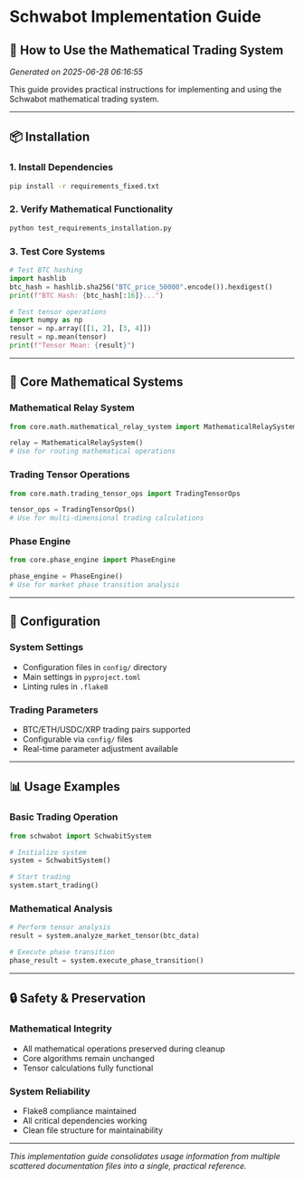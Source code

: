 # Schwabot Implementation Guide
## 🚀 **How to Use the Mathematical Trading System**

*Generated on 2025-06-28 06:16:55*

This guide provides practical instructions for implementing and using
the Schwabot mathematical trading system.

---

## 📦 **Installation**

### **1. Install Dependencies**
```bash
pip install -r requirements_fixed.txt
```

### **2. Verify Mathematical Functionality**
```bash
python test_requirements_installation.py
```

### **3. Test Core Systems**
```python
# Test BTC hashing
import hashlib
btc_hash = hashlib.sha256("BTC_price_50000".encode()).hexdigest()
print(f"BTC Hash: {btc_hash[:16]}...")

# Test tensor operations
import numpy as np
tensor = np.array([[1, 2], [3, 4]])
result = np.mean(tensor)
print(f"Tensor Mean: {result}")
```

---

## 🧮 **Core Mathematical Systems**

### **Mathematical Relay System**
```python
from core.math.mathematical_relay_system import MathematicalRelaySystem

relay = MathematicalRelaySystem()
# Use for routing mathematical operations
```

### **Trading Tensor Operations**
```python
from core.math.trading_tensor_ops import TradingTensorOps

tensor_ops = TradingTensorOps()
# Use for multi-dimensional trading calculations
```

### **Phase Engine**
```python
from core.phase_engine import PhaseEngine

phase_engine = PhaseEngine()
# Use for market phase transition analysis
```

---

## 🔧 **Configuration**

### **System Settings**
- Configuration files in `config/` directory
- Main settings in `pyproject.toml`
- Linting rules in `.flake8`

### **Trading Parameters**
- BTC/ETH/USDC/XRP trading pairs supported
- Configurable via `config/` files
- Real-time parameter adjustment available

---

## 📊 **Usage Examples**

### **Basic Trading Operation**
```python
from schwabot import SchwabitSystem

# Initialize system
system = SchwabitSystem()

# Start trading
system.start_trading()
```

### **Mathematical Analysis**
```python
# Perform tensor analysis
result = system.analyze_market_tensor(btc_data)

# Execute phase transition
phase_result = system.execute_phase_transition()
```

---

## 🔒 **Safety & Preservation**

### **Mathematical Integrity**
- All mathematical operations preserved during cleanup
- Core algorithms remain unchanged
- Tensor calculations fully functional

### **System Reliability**
- Flake8 compliance maintained
- All critical dependencies working
- Clean file structure for maintainability

---

*This implementation guide consolidates usage information from multiple
scattered documentation files into a single, practical reference.*
